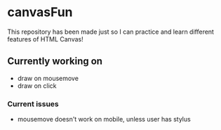 # canvasFun

This repository has been made just so I can practice and learn different features of HTML Canvas!

## Currently working on
* draw on mousemove
* draw on click

### Current issues
* mousemove doesn't work on mobile, unless user has stylus 
